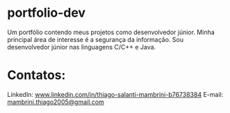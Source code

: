 # portfolio-dev
 Um portfólio contendo meus projetos como desenvolvedor júnior. 
 Minha principal área de interesse é a segurança da informação. 
 Sou desenvolvedor júnior nas linguagens C/C++ e Java.

# Contatos: 
 LinkedIn: www.linkedin.com/in/thiago-salanti-mambrini-b76738384 
 E-mail: mambrini.thiago2005@gmail.com


